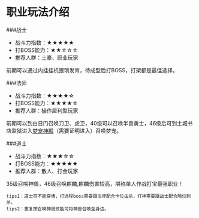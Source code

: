 # 职业玩法介绍

###战士
* 战斗力指数：★★★★★
* 打BOSS能力：★★☆☆☆
* 推荐人群：土豪、职业玩家

前期可以通过内挂挂机猥琐发育，待成型后打BOSS，打架都是最佳选择。

###法师
* 战斗力指数：★★★★☆
* 打BOSS能力：★★★★☆
* 推荐人群：操作犀利型玩家

前期可以到白日门召唤刀卫、虎卫，40级可以召唤半兽勇士，46级后可到土城书店监狱进入[梦宠神殿](../maps/maps.html)（需要证明进入）召唤梦宠。

###道士
* 战斗力指数：★★★☆☆
* 打BOSS能力：★★★★★
* 推荐人群：散人、打金玩家

35级召唤神兽，46级召唤麒麟,麒麟伤害较高，堪称单人作战打宝最强职业！


```
tips1：道士符不能穿墙，打远程boss需要跟法师配合卡位击杀，打神需要跟战士配合隔位刺杀。
tips2：重复按召唤神兽技能可将神兽召唤至身边。
```











